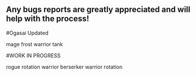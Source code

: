 ## Any bugs reports are greatly appreciated and will help with the process!

#Ogasai Updated

mage frost
warrior tank


#WORK IN PROGRESS 

rogue rotation
warrior berserker
warrior rotation

